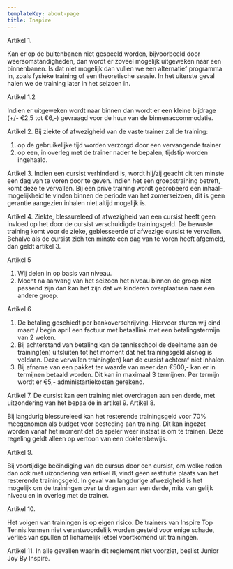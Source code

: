 ```yaml
---
templateKey: about-page
title: Inspire
---
```


Artikel 1.  

Kan er op de buitenbanen niet gespeeld worden, bijvoorbeeld door weersomstandigheden,
dan wordt er zoveel mogelijk uitgeweken naar een binnenbanen. Is dat niet mogelijk dan vullen we een alternatief programma in, zoals fysieke training of een theoretische sessie.
In het uiterste geval halen we de training later in het seizoen in.

Artikel 1.2

Indien er uitgeweken wordt naar binnen dan wordt er een kleine bijdrage (+/- €2,5 tot €6,-) gevraagd voor de huur van de binnenaccommodatie.

Artikel 2.
Bij ziekte of afwezigheid van de vaste trainer zal de training:
1. op de gebruikelijke tijd worden verzorgd door een vervangende trainer
2. op een, in overleg met de trainer nader te bepalen, tijdstip worden ingehaald.

Artikel 3.
Indien een cursist verhinderd is, wordt hij/zij geacht dit ten minste een dag van te voren door te geven. Indien het een groepstraining betreft, komt deze te vervallen. Bij een privé training wordt geprobeerd een inhaal-mogelijkheid te vinden binnen de periode van het zomerseizoen, dit is geen gerantie aangezien inhalen niet altijd mogelijk is.

Artikel 4.
Ziekte, blessureleed of afwezigheid van een cursist heeft geen invloed op het door de cursist verschuldigde trainingsgeld. De bewuste training komt voor de zieke, geblesseerde of afwezige cursist te vervallen. Behalve als de cursist zich ten minste een dag van te voren heeft afgemeld, dan geldt artikel 3.

Artikel 5
1. Wij delen in op basis van niveau.
2. Mocht na aanvang van het seizoen het niveau binnen de groep niet passend zijn dan kan het zijn dat we kinderen overplaatsen naar een andere groep.

Artikel 6

1. De betaling geschiedt per bankoverschrijving. Hiervoor sturen wij eind maart / begin april een factuur met betaallink met een betalingstermijn van 2 weken.
2. Bij achterstand van betaling kan de tennisschool de deelname aan de training(en) uitsluiten tot het moment dat het trainingsgeld alsnog is voldaan. Deze vervallen training(en) kan de cursist achteraf niet inhalen.
3. Bij afname van een pakket ter waarde van meer dan €500,- kan er in termijnen betaald worden. Dit kan in maximaal 3 termijnen. Per termijn wordt er €5,- administartiekosten gerekend.

Artikel 7.
De cursist kan een training niet overdragen aan een derde, met uitzondering van het bepaalde in artikel 9.
Artikel 8.

Bij langdurig blessureleed kan het resterende trainingsgeld voor 70% meegenomen als budget voor besteding aan training. Dit kan ingezet worden vanaf het moment dat de speler weer instaat is om te trainen. Deze regeling geldt alleen op vertoon van een doktersbewijs.

Artikel 9.

Bij voortijdige beëindiging van de cursus door een cursist, om welke reden dan ook met uizondering van artikel 8, vindt geen restitutie plaats van het resterende trainingsgeld. In geval van langdurige afwezigheid is het mogelijk om de trainingen over te dragen aan een derde, mits van gelijk niveau en in overleg met de trainer.

Artikel 10.

Het volgen van trainingen is op eigen risico. De trainers van Inspire Top Tennis kunnen niet verantwoordelijk worden gesteld voor enige schade, verlies van spullen of lichamelijk letsel voortkomend uit trainingen.

Artikel 11.
In alle gevallen waarin dit reglement niet voorziet, beslist Junior Joy By Inspire.
